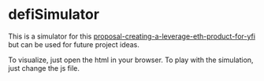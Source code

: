 # defiSimulator

This is a simulator for this [proposal-creating-a-leverage-eth-product-for-yfi](https://gov.yearn.finance/t/proposal-creating-a-leverage-eth-product-for-yfi/7017/15) but can be used for future project ideas.

To visualize, just open the html in your browser. To play with the simulation, just change the js file.
